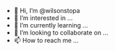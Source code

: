 - 👋 Hi, I’m @wilsonstopa
- 👀 I’m interested in ...
- 🌱 I’m currently learning ...
- 💞️ I’m looking to collaborate on ...
- 📫 How to reach me ...

<!---
wilsonstopa/wilsonstopa is a ✨ special ✨ repository because its `README.md` (this file) appears on your GitHub profile.
You can click the Preview link to take a look at your changes.
--->
